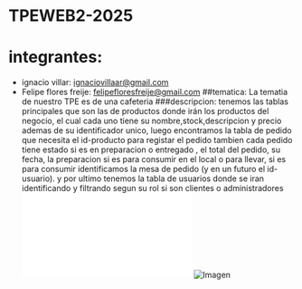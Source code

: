 # TPEWEB2-2025
# integrantes:
- ignacio villar: ignaciovillaar@gmail.com
- Felipe flores freije: felipefloresfreije@gmail.com 
##tematica: La tematia de nuestro TPE es de una cafeteria
###descripcion: tenemos las tablas principales que son las de productos donde irán los productos del negocio, el cual cada uno tiene su nombre,stock,descripcion y precio ademas de su identificador unico, luego encontramos la tabla de pedido que necesita el id-producto para registar el pedido tambien cada pedido tiene estado si es en preparacion o entregado , el total del pedido, su fecha, la preparacion si es para consumir en el local o para llevar, si es para consumir identificamos la mesa de pedido (y en un futuro el id-usuario). y por ultimo tenemos la tabla de usuarios donde se iran identificando y filtrando segun su rol si son clientes o administradores   
  ![SQL](cafeteria(2).sql)
  ![Imagen](tablacafeteria.png)
